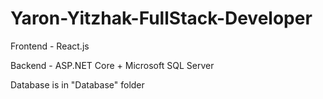 # Yaron-Yitzhak-FullStack-Developer

Frontend - React.js

Backend - ASP.NET Core + Microsoft SQL Server

Database is in "Database" folder
